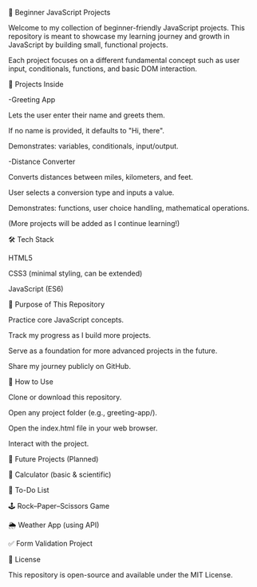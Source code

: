 🌱 Beginner JavaScript Projects

Welcome to my collection of beginner-friendly JavaScript projects.
This repository is meant to showcase my learning journey and growth in JavaScript by building small, functional projects.

Each project focuses on a different fundamental concept such as user input, conditionals, functions, and basic DOM interaction.

📂 Projects Inside

-Greeting App

Lets the user enter their name and greets them.

If no name is provided, it defaults to "Hi, there".

Demonstrates: variables, conditionals, input/output.

-Distance Converter

Converts distances between miles, kilometers, and feet.

User selects a conversion type and inputs a value.

Demonstrates: functions, user choice handling, mathematical operations.

(More projects will be added as I continue learning!)

🛠️ Tech Stack

HTML5

CSS3 (minimal styling, can be extended)

JavaScript (ES6)

🚀 Purpose of This Repository

Practice core JavaScript concepts.

Track my progress as I build more projects.

Serve as a foundation for more advanced projects in the future.

Share my journey publicly on GitHub.

📌 How to Use

Clone or download this repository.

Open any project folder (e.g., greeting-app/).

Open the index.html file in your web browser.

Interact with the project.

🌟 Future Projects (Planned)

🔢 Calculator (basic & scientific)

📝 To-Do List

🕹️ Rock–Paper–Scissors Game

🌦️ Weather App (using API)

✅ Form Validation Project

📜 License

This repository is open-source and available under the MIT License.
